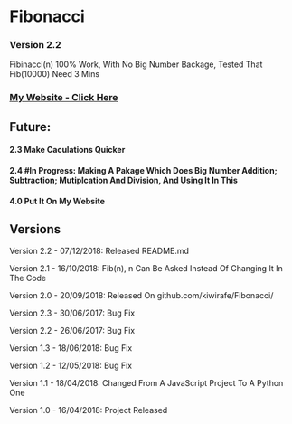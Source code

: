 # Fibonacci
### Version 2.2
Fibinacci(n)
100% Work, With No Big Number Backage, Tested That Fib(10000) Need 3 Mins

### [My Website - Click Here](https://gnn.liangyang.me/)

## Future:
#### 2.3 Make Caculations Quicker
#### 2.4 #In Progress: Making A Pakage Which Does Big Number Addition; Subtraction; Mutiplcation And Division, And Using It In This
#### 4.0 Put It On My Website

## Versions
Version 2.2 - 07/12/2018: Released README.md

Version 2.1 - 16/10/2018: Fib(n), n Can Be Asked Instead Of Changing It In The Code

Version 2.0 - 20/09/2018: Released On github.com/kiwirafe/Fibonacci/

Version 2.3 - 30/06/2017: Bug Fix

Version 2.2 - 26/06/2017: Bug Fix

Version 1.3 - 18/06/2018: Bug Fix

Version 1.2 - 12/05/2018: Bug Fix

Version 1.1 - 18/04/2018: Changed From A JavaScript Project To A Python One

Version 1.0 - 16/04/2018: Project Released
